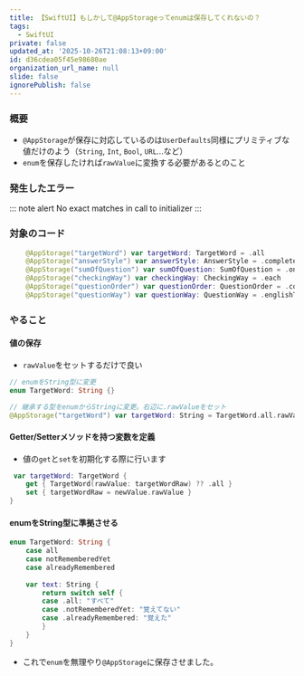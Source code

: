 ```yaml
---
title: 【SwiftUI】もしかして@AppStorageってenumは保存してくれないの？
tags:
  - SwiftUI
private: false
updated_at: '2025-10-26T21:08:13+09:00'
id: d36cdea05f45e98680ae
organization_url_name: null
slide: false
ignorePublish: false
---
```

### 概要
* `@AppStorage`が保存に対応しているのは`UserDefaults`同様にプリミティブな値だけのよう（`String`, `Int`, `Bool`, `URL`...など）
* `enum`を保存したければ`rawValue`に変換する必要があるとのこと

### 発生したエラー

::: note alert
No exact matches in call to initializer
::: 


### 対象のコード


```Swift
    @AppStorage("targetWord") var targetWord: TargetWord = .all
    @AppStorage("answerStyle") var answerStyle: AnswerStyle = .completelyRandom
    @AppStorage("sumOfQuestion") var sumOfQuestion: SumOfQuestion = .one
    @AppStorage("checkingWay") var checkingWay: CheckingWay = .each
    @AppStorage("questionOrder") var questionOrder: QuestionOrder = .completlyRandom
    @AppStorage("questionWay") var questionWay: QuestionWay = .englishToJapanese
```

### やること

#### 値の保存
* `rawValue`をセットするだけで良い

```Swift
// enumをString型に変更
enum TargetWord: String {}

// 継承する型をenumからStringに変更。右辺に.rawValueをセット
@AppStorage("targetWord") var targetWord: String = TargetWord.all.rawValue
```

#### Getter/Setterメソッドを持つ変数を定義
* 値の`get`と`set`を初期化する際に行います

```Swift
 var targetWord: TargetWord {
    get { TargetWord(rawValue: targetWordRaw) ?? .all }
    set { targetWordRaw = newValue.rawValue }
}
```

#### enumをString型に準拠させる
```Swift
enum TargetWord: String {
    case all
    case notRememberedYet
    case alreadyRemembered
    
    var text: String {
        return switch self {
        case .all: "すべて"
        case .notRememberedYet: "覚えてない"
        case .alreadyRemembered: "覚えた"
        }
    }
}
```

* これで`enum`を無理やり`@AppStorage`に保存させました。

